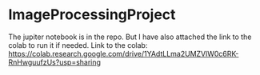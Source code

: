 # ImageProcessingProject

The jupiter notebook is in the repo. But I have also attached the link to the colab to run it if needed.
Link to the colab: https://colab.research.google.com/drive/1YAdtLLma2UMZVlW0c6RK-RnHwguufzUs?usp=sharing
